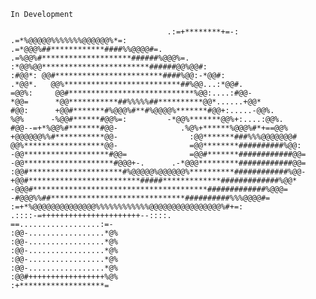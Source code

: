 `In Development`

`                                    .:=+********+=-:                                     
                                .=*%@@@@@%%%%%%%@@@@@@%*=:                                
                            .=*@@@%##************####%%@@@@#=.                            
                         .=%@@%#********************######%@@@%=.                         
                       :*@@%@@************************######@@%@@#:                       
                     :#@@*: @@#************************####%@@:-*@@#:                     
                   .*@@*.   @@%**************************##%@@...:*@@#.                   
                  =@@%:     @@#****************************%@@:....:#@@-                  
                 *@@=      *@@***********##%%%%%##**********@@*......+@@*                 
                #@@:      +@@#*******#%@@@%#**#%@@@@%*******#@@+:.....-@@%.               
               %@%      -%@@#******#@@%=:         -*@@%*******@@%+:....:@@%.              
              #@@--=+*%@@%#*******#@@-              .%@%+******%@@@%#*+==@@%              
             +@@@@@@%%#***********@@-                :@@*******###%%%@@@@@@@#             
             @@%******************@@-                =@@********##########%@@:            
            -@@*******************#@@=              =@@#*******############@@=            
            -@@********************#@@@+-.      .-*@@@*********############@@=            
            :@@#*********************#%@@@@@%@@@@@@%**********############%@@-            
             +@@#*************************#####*************#############%@@*             
              -@@@#***************************************#############%@@@=              
                -#@@@%%##******************************##########%%%@@@@#=                
                   :=+*%@@@@@@@@@@@@@@%%%%%%%%%%%%@@@@@@@@@@@@@@@@%#+=:                   
                           .::::-=++++++++++++++++++++++--::::.                           
                                 ==..................:=-                                  
                                :@@-.................*@%                                  
                                :@@-.................*@%                                  
                                :@@-.................*@%                                  
                                :@@-.................*@%                                  
                                :@@-.................*@%                                  
                                :@@#+++++++++++++++++%@%                                  
                                 :+*******************=                                   
                                                                                       `
